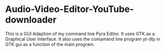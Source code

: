 # Audio-Video-Editor-YouTube-downloader
This is a GUI Adaption of my command line Pyra Editor. It uses GTK as a Graphical User Interface. It also uses the comamand line program yt-dlp in GTK gui as a function of the main program.
